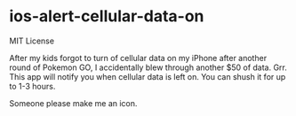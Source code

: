 # ios-alert-cellular-data-on

MIT License


After my kids forgot to turn of cellular data on my iPhone after another round of Pokemon GO, I accidentally blew through another $50 of data. Grr. 
This app will notify you when cellular data is left on. You can shush it for up to 1-3 hours.

Someone please make me an icon.
